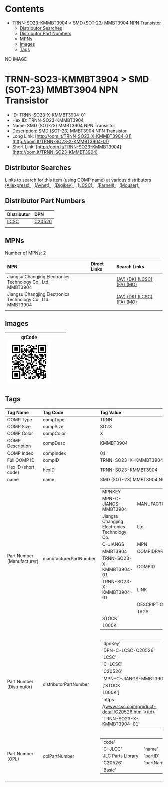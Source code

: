 



Contents
========

* [TRNN-SO23-KMMBT3904 > SMD (SOT-23) MMBT3904 NPN Transistor](#trnn-so23-kmmbt3904--smd-sot-23-mmbt3904-npn-transistor)
	* [Distributor Searches](#distributor-searches)
	* [Distributor Part Numbers](#distributor-part-numbers)
	* [MPNs](#mpns)
	* [Images](#images)
	* [Tags](#tags)
  
NO IMAGE  
# TRNN-SO23-KMMBT3904 > SMD (SOT-23) MMBT3904 NPN Transistor

- ID: TRNN-SO23-X-KMMBT3904-01
- Hex ID: TRNN-SO23-KMMBT3904
- Name: SMD (SOT-23) MMBT3904 NPN Transistor
- Description: SMD (SOT-23) MMBT3904 NPN Transistor
- Long Link: [http://oom.lt/TRNN-SO23-X-KMMBT3904-01](http://oom.lt/TRNN-SO23-X-KMMBT3904-01)
- Short Link: [http://oom.lt/TRNN-SO23-KMMBT3904](http://oom.lt/TRNN-SO23-KMMBT3904)

## Distributor Searches
  
Links to search for this item (using OOMP name) at various distributors  
[(Aliexpress) ](https://www.aliexpress.com/wholesale?SearchText=1117SMD+SOT-23+MMBT3904+NPN+Transistor)&nbsp;&nbsp;&nbsp;[(Avnet) ](https://www.avnet.com/shop/us/search/SMD+SOT-23+MMBT3904+NPN+Transistor)&nbsp;&nbsp;&nbsp;[(Digikey) ](https://www.digikey.co.uk/en/products/result?s=SMD+SOT-23+MMBT3904+NPN+Transistor)&nbsp;&nbsp;&nbsp;[(LCSC) ](https://www.lcsc.com/search?q=SMD+SOT-23+MMBT3904+NPN+Transistor)&nbsp;&nbsp;&nbsp;[(Farnell) ](https://uk.farnell.com/search?st=SMD+SOT-23+MMBT3904+NPN+Transistor)&nbsp;&nbsp;&nbsp;[(Mouser) ](https://www.mouser.com/c/?q=SMD+SOT-23+MMBT3904+NPN+Transistor)&nbsp;&nbsp;&nbsp;
## Distributor Part Numbers
  

|Distributor|DPN|
| :--- | :--- |
|[LCSC](https://www.lcsc.com/product-detail/C20526.html)|[C20526](https://www.lcsc.com/product-detail/C20526.html)|
|||

## MPNs
  
Number of MPNs: 2  

|MPN|Direct Links|Search Links|
| :--- | :--- | :--- |
|Jiangsu Changjing Electronics Technology Co., Ltd.<br>MMBT3904||[(AV) ](https://www.avnet.com/shop/us/search/MMBT3904)[(DK) ](https://www.digikey.co.uk/products/en?keywords=MMBT3904)[(LCSC) ](https://www.lcsc.com/search?q=MMBT3904)[(FA) ](https://uk.farnell.com/search?st=MMBT3904)[(MO) ](https://www.mouser.com/c/?q=MMBT3904)|
|Jiangsu Changjing Electronics Technology Co., Ltd.<br>MMBT3904||[(AV) ](https://www.avnet.com/shop/us/search/MMBT3904)[(DK) ](https://www.digikey.co.uk/products/en?keywords=MMBT3904)[(LCSC) ](https://www.lcsc.com/search?q=MMBT3904)[(FA) ](https://uk.farnell.com/search?st=MMBT3904)[(MO) ](https://www.mouser.com/c/?q=MMBT3904)|
||||

## Images
  

|qrCode<br>[![](https://raw.githubusercontent.com/oomlout/oomlout_OOMP_parts_V2/main/TRNN/SO23/X/KMMBT3904/01/qrCode_140.png)](https://github.com/oomlout/oomlout_OOMP_parts_V2/tree/main/TRNN/SO23/X/KMMBT3904/01/qrCode.png)||||
| :---: | :---: | :---: | :---: |

## Tags
  

|Tag Name|Tag Code|Tag Value|
| :--- | :--- | :--- |
|OOMP Type|oompType|TRNN|
|OOMP Size|oompSize|SO23|
|OOMP Color|oompColor|X|
|OOMP Description|oompDesc|KMMBT3904|
|OOMP Index|oompIndex|01|
|Full OOMP ID|oompID|TRNN-SO23-X-KMMBT3904-01|
|Hex ID (short code)|hexID|TRNN-SO23-KMMBT3904|
|name|name|SMD (SOT-23) MMBT3904 NPN Transistor|
|Part Number (Manufacturer)|manufacturerPartNumber|<table><tr><td>MPNKEY</td></tr><tr><td> MPN-C-JIANGS-MMBT3904</td><td> MANUFACTURER</td></tr><tr><td> Jiangsu Changjing Electronics Technology Co.</td><td> Ltd.</td><td> MANUCODE</td></tr><tr><td> C-JIANGS</td><td> MPN</td></tr><tr><td> MMBT3904</td><td> OOMPIDPARTIAL</td></tr><tr><td> TRNN-SO23-X-KMMBT3904-01</td><td> OOMPID</td></tr><tr><td> TRNN-SO23-X-KMMBT3904-01</td><td> LINK</td></tr><tr><td> </td><td> DESCRIPTION</td></tr><tr><td> </td><td> TAGS</td></tr><tr><td> STOCK</td></tr><tr><td>1000K</td></tr></table></td><td> <table><tr><td>MPNKEY</td></tr><tr><td> MPN-C-JIANGS-MMBT3904</td><td> MANUFACTURER</td></tr><tr><td> Jiangsu Changjing Electronics Technology Co.</td><td> Ltd.</td><td> MANUCODE</td></tr><tr><td> C-JIANGS</td><td> MPN</td></tr><tr><td> MMBT3904</td><td> OOMPIDPARTIAL</td></tr><tr><td> TRNN-SO23-X-KMMBT3904-01</td><td> OOMPID</td></tr><tr><td> TRNN-SO23-X-KMMBT3904-01</td><td> LINK</td></tr><tr><td> </td><td> DESCRIPTION</td></tr><tr><td> </td><td> TAGS</td></tr><tr><td> STOCK</td></tr><tr><td>1000K</td></tr></table>|
|Part Number (Distributor)|distributorPartNumber|<table><tr><td>'dpnKey'</td></tr><tr><td> 'DPN-C-LCSC-C20526'</td><td> 'DISTRIBUTOR'</td></tr><tr><td> 'LCSC'</td><td> 'DISTRCODE'</td></tr><tr><td> 'C-LCSC'</td><td> 'DPN'</td></tr><tr><td> 'C20526'</td><td> 'MPN'</td></tr><tr><td> 'MPN-C-JIANGS-MMBT3904'</td><td> 'TAGS'</td></tr><tr><td> ['STOCK</td></tr><tr><td>1000K']</td><td> 'LINK'</td></tr><tr><td> 'https</td></tr><tr><td>//www.lcsc.com/product-detail/C20526.html'</td><td> 'OOMPID'</td></tr><tr><td> 'TRNN-SO23-X-KMMBT3904-01'</td></tr></table>|
|Part Number (OPL)|oplPartNumber|<table><tr><td>'code'</td></tr><tr><td> 'C-JLCC'</td><td> 'name'</td></tr><tr><td> 'JLC Parts Library'</td><td> 'partID'</td></tr><tr><td> 'C20526'</td><td> 'partName'</td></tr><tr><td> 'Basic'</td></tr></table>|
||||
